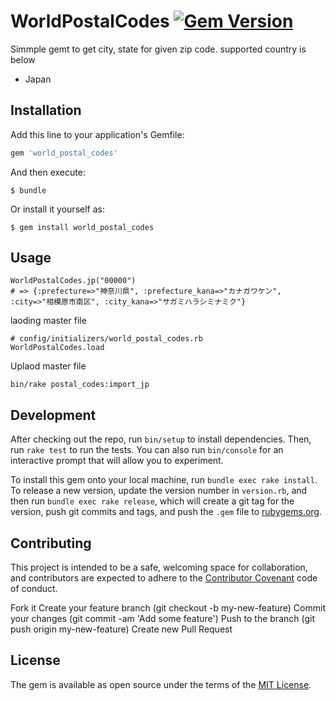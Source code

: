 # WorldPostalCodes [![Gem Version](https://badge.fury.io/rb/world_postal_codes.svg)](https://badge.fury.io/rb/world_postal_codes)

Simmple gemt to get city, state for given zip code. supported country is below

* Japan

## Installation

Add this line to your application's Gemfile:

```ruby
gem 'world_postal_codes'
```

And then execute:

    $ bundle

Or install it yourself as:

    $ gem install world_postal_codes

## Usage

```
WorldPostalCodes.jp("00000")
# => {:prefecture=>"神奈川県", :prefecture_kana=>"カナガワケン", :city=>"相模原市南区", :city_kana=>"サガミハラシミナミク"}
```

laoding master file
```
# config/initializers/world_postal_codes.rb
WorldPostalCodes.load
```

Uplaod master file
```
bin/rake postal_codes:import_jp
```

## Development

After checking out the repo, run `bin/setup` to install dependencies. Then, run `rake test` to run the tests. You can also run `bin/console` for an interactive prompt that will allow you to experiment.

To install this gem onto your local machine, run `bundle exec rake install`. To release a new version, update the version number in `version.rb`, and then run `bundle exec rake release`, which will create a git tag for the version, push git commits and tags, and push the `.gem` file to [rubygems.org](https://rubygems.org).

## Contributing
This project is intended to be a safe, welcoming space for collaboration, and contributors are expected to adhere to the [Contributor Covenant](http://contributor-covenant.org) code of conduct.

Fork it
Create your feature branch (git checkout -b my-new-feature)
Commit your changes (git commit -am 'Add some feature')
Push to the branch (git push origin my-new-feature)
Create new Pull Request

## License

The gem is available as open source under the terms of the [MIT License](http://opensource.org/licenses/MIT).

